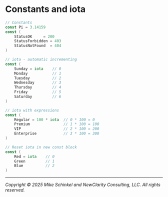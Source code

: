 # Constants and iota

```go
// Constants
const Pi = 3.14159
const (
    StatusOK     = 200
    StatusForbidden = 403
    StatusNotFound  = 404
)

// iota - automatic incrementing
const (
    Sunday = iota    // 0
    Monday           // 1
    Tuesday          // 2
    Wednesday        // 3
    Thursday         // 4
    Friday           // 5
    Saturday         // 6
)

// iota with expressions
const (
    Regular = 100 * iota  // 0 * 100 = 0
    Premium               // 1 * 100 = 100  
    VIP                   // 2 * 100 = 200
    Enterprise            // 3 * 100 = 300
)

// Reset iota in new const block
const (
    Red = iota    // 0
    Green         // 1
    Blue          // 2
)
```
---
*Copyright © 2025 Mike Schinkel and NewClarity Consulting, LLC. All rights reserved.*

